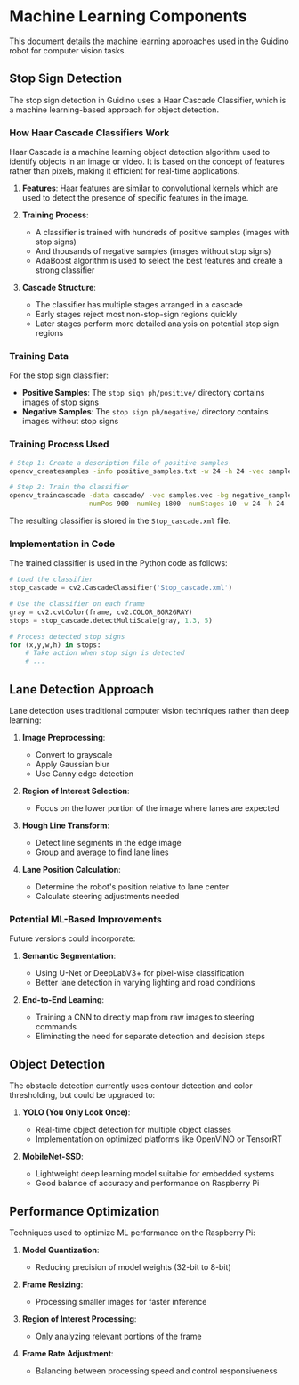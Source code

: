 # Machine Learning Components

This document details the machine learning approaches used in the Guidino robot for computer vision tasks.

## Stop Sign Detection

The stop sign detection in Guidino uses a Haar Cascade Classifier, which is a machine learning-based approach for object detection.

### How Haar Cascade Classifiers Work

Haar Cascade is a machine learning object detection algorithm used to identify objects in an image or video. It is based on the concept of features rather than pixels, making it efficient for real-time applications.

1. **Features**: Haar features are similar to convolutional kernels which are used to detect the presence of specific features in the image.

2. **Training Process**:
   - A classifier is trained with hundreds of positive samples (images with stop signs)
   - And thousands of negative samples (images without stop signs)
   - AdaBoost algorithm is used to select the best features and create a strong classifier

3. **Cascade Structure**:
   - The classifier has multiple stages arranged in a cascade
   - Early stages reject most non-stop-sign regions quickly
   - Later stages perform more detailed analysis on potential stop sign regions

### Training Data

For the stop sign classifier:
- **Positive Samples**: The `stop sign ph/positive/` directory contains images of stop signs
- **Negative Samples**: The `stop sign ph/negative/` directory contains images without stop signs

### Training Process Used

```bash
# Step 1: Create a description file of positive samples
opencv_createsamples -info positive_samples.txt -w 24 -h 24 -vec samples.vec -num 1000

# Step 2: Train the classifier
opencv_traincascade -data cascade/ -vec samples.vec -bg negative_samples.txt \
                   -numPos 900 -numNeg 1800 -numStages 10 -w 24 -h 24
```

The resulting classifier is stored in the `Stop_cascade.xml` file.

### Implementation in Code

The trained classifier is used in the Python code as follows:

```python
# Load the classifier
stop_cascade = cv2.CascadeClassifier('Stop_cascade.xml')

# Use the classifier on each frame
gray = cv2.cvtColor(frame, cv2.COLOR_BGR2GRAY)
stops = stop_cascade.detectMultiScale(gray, 1.3, 5)

# Process detected stop signs
for (x,y,w,h) in stops:
    # Take action when stop sign is detected
    # ...
```

## Lane Detection Approach

Lane detection uses traditional computer vision techniques rather than deep learning:

1. **Image Preprocessing**:
   - Convert to grayscale
   - Apply Gaussian blur
   - Use Canny edge detection

2. **Region of Interest Selection**:
   - Focus on the lower portion of the image where lanes are expected

3. **Hough Line Transform**:
   - Detect line segments in the edge image
   - Group and average to find lane lines

4. **Lane Position Calculation**:
   - Determine the robot's position relative to lane center
   - Calculate steering adjustments needed

### Potential ML-Based Improvements

Future versions could incorporate:

1. **Semantic Segmentation**:
   - Using U-Net or DeepLabV3+ for pixel-wise classification
   - Better lane detection in varying lighting and road conditions

2. **End-to-End Learning**:
   - Training a CNN to directly map from raw images to steering commands
   - Eliminating the need for separate detection and decision steps

## Object Detection

The obstacle detection currently uses contour detection and color thresholding, but could be upgraded to:

1. **YOLO (You Only Look Once)**:
   - Real-time object detection for multiple object classes
   - Implementation on optimized platforms like OpenVINO or TensorRT

2. **MobileNet-SSD**:
   - Lightweight deep learning model suitable for embedded systems
   - Good balance of accuracy and performance on Raspberry Pi

## Performance Optimization

Techniques used to optimize ML performance on the Raspberry Pi:

1. **Model Quantization**:
   - Reducing precision of model weights (32-bit to 8-bit)

2. **Frame Resizing**:
   - Processing smaller images for faster inference

3. **Region of Interest Processing**:
   - Only analyzing relevant portions of the frame

4. **Frame Rate Adjustment**:
   - Balancing between processing speed and control responsiveness